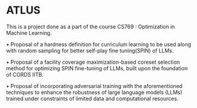 # ATLUS

This is a project done as a part of the course CS769 : Optimization in Machine Learning.


• Proposal of a hardness definition for curriculum learning to be used along with random
sampling for better self-play fine tuning(SPIN) of LLMs.


• Proposal of a facility coverage maximization-based coreset selection method for optimizing
SPIN fine-tuning of LLMs, built upon the foundation of CORDS IITB.


• Proposal of incorporating adversarial training with the aforementioned techniques to enhance
the robustness of large language models (LLMs) trained under constraints of limited
data and computational resources.
